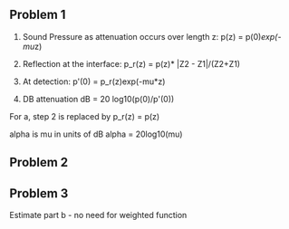 ## Problem 1
1. Sound Pressure as attenuation occurs over length z:
p(z) = p(0)*exp(-mu*z)

2. Reflection at the interface:
p_r(z) = p(z)* |Z2 - Z1|/(Z2+Z1)

3. At detection:
p'(0) = p_r(z)exp(-mu*z)

4. DB attenuation
dB = 20 log10(p(0)/p'(0))

For a, step 2 is replaced by p_r(z) = p(z)

alpha is mu in units of dB
alpha = 20log10(mu)


## Problem 2


## Problem 3
Estimate part b - no need for weighted function
